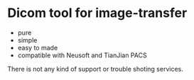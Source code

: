 # Dicom tool for image-transfer

- pure
- simple
- easy to made
- compatible with Neusoft and TianJian PACS

There is not any kind of support or trouble shoting services.

